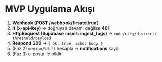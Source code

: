# MVP Uygulama Akışı
1. **Webhook (POST /webhook/firsatci/run)**
2. **If (x-api-key)** → doğruysa devam, değilse **401**
3. **HttpRequest (Supabase insert: ingest_logs)** → `mode/city/district/
threshold/payload`
4. **Respond 200** → `{ ok: true, echo: body }`
5. (Faz 2) `median/%diff` hesapla → **notifications** kaydı
6. (Faz 3) e‑posta ile bildir
